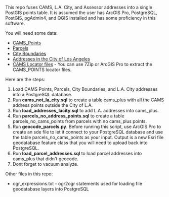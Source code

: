 This repo fuses CAMS, L.A. City, and Assessor addresses into a single PostGIS points table. It is assumed the user has ArcGIS Pro, PostgreSQL, PostGIS, pgAdmin4, and QGIS installed and has some proficiency in this software.

You will need some data:

<ul>
  <li><a href="https://lacounty.maps.arcgis.com/home/item.html?id=cdd4c011519849caa62286044f1d31c9">CAMS_Points</a></li>
  <li><a href="https://egis-lacounty.hub.arcgis.com/documents/parcels/about">Parcels</a></li>
  <li><a href="https://egis-lacounty.hub.arcgis.com/datasets/la-county-city-boundaries">City Boundaries</a></li>
  <li><a href="https://data.lacity.org/City-Infrastructure-Service-Requests/Addresses-in-the-City-of-Los-Angeles/4ca8-mxuh">Addresses in the City of Los Angeles</a></li>
  <li><a href="https://lacounty.maps.arcgis.com/home/item.html?id=d134cbd2ac6a49fb97c4cd9da97080db#overview">CAMS Locator files</a> - You can use 7Zip or ArcGIS Pro to extract the CAMS_POINTS locator files.</li>
</ul>

Here are the steps:

<ol type="1">
  <li>Load CAMS Points, Parcels, City Boundaries, and L.A. City addresses into a PostgreSQL database.</li>
  <li>Run <b>cams_not_la_city.sql</b> to create a table cams_plus with all the CAMS address points outside the City of L.A.</li>
  <li>Run <b>load_addresses_lacity.sql</b> to add L.A. addresses into cams_plus.</li>
  <li>Run <b>parcels_no_address_points.sql</b> to create a table parcels_no_cams_points from parcels with no cams_plus points.</li>
  <li>Run <b>geocode_parcels.py</b>. Before running this script, use ArcGIS Pro to create an sde file to let it connect to your PostgreSQL database and use the table parcels_no_cams_points as your input. Output is a new Esri file geodatabase feature class that you will need to upload back into PostgreSQL.</li>
  <li>Run <b>load_parcel_addresses.sql</b> to load parcel addresses into cams_plus that didn't geocode.</li>
  <li>Dont forget to vacuum analyze.</li>
</ol>

Other files in this repo:
<ul>
<li>ogr_expressions.txt - ogr2ogr statements used for loading file geodatabase layers into PostgreSQL</li>
<ul>
